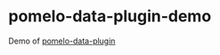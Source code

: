 pomelo-data-plugin-demo
=======================

Demo of [pomelo-data-plugin](https://npmjs.org/package/pomelo-data-plugin)
